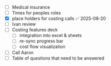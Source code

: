 - [ ] Medical insurance
- [ ] Times for peoples roles
- [x] place holders for costing calls ✅ 2025-08-20
- [ ] Ivan review
- [ ] Costing features deck
	- [ ] integration into excel & sheets
	- [ ] re-sync progress bar
	- [ ] cost flow visualization
- [ ] Call Aaron
- [ ] Table of questions that need to be answered